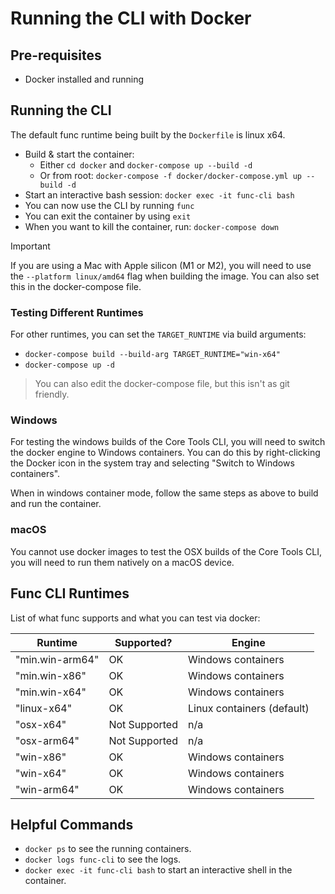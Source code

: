# Running the CLI with Docker

## Pre-requisites

- Docker installed and running

## Running the CLI

The default func runtime being built by the `Dockerfile` is linux x64.

- Build & start the container:
  - Either `cd docker` and `docker-compose up --build -d`
  - Or from root: `docker-compose -f docker/docker-compose.yml up --build -d`
- Start an interactive bash session: `docker exec -it func-cli bash`
- You can now use the CLI by running `func`
- You can exit the container by using `exit`
- When you want to kill the container, run: `docker-compose down`

> [!IMPORTANT]
> If you are using a Mac with Apple silicon (M1 or M2), you will need to use the `--platform linux/amd64`
> flag when building the image. You can also set this in the docker-compose file.

### Testing Different Runtimes

For other runtimes, you can set the `TARGET_RUNTIME` via build arguments:

- `docker-compose build --build-arg TARGET_RUNTIME="win-x64"`
- `docker-compose up -d`

> You can also edit the docker-compose file, but this isn't as git friendly.

### Windows

For testing the windows builds of the Core Tools CLI, you will need to switch the docker engine to Windows containers.
You can do this by right-clicking the Docker icon in the system tray and selecting "Switch to Windows containers".

When in windows container mode, follow the same steps as above to build and run the container.

### macOS

You cannot use docker images to test the OSX builds of the Core Tools CLI, you will need to run them natively on a macOS device.

## Func CLI Runtimes

List of what func supports and what you can test via docker:

| Runtime | Supported? | Engine |
|-------- | ---------- | ------ |
| "min.win-arm64" | OK | Windows containers |
| "min.win-x86" | OK | Windows containers |
| "min.win-x64" | OK | Windows containers |
| "linux-x64" | OK | Linux containers (default) |
| "osx-x64" | Not Supported | n/a |
| "osx-arm64" | Not Supported | n/a |
| "win-x86" | OK | Windows containers |
| "win-x64" | OK | Windows containers |
| "win-arm64" | OK | Windows containers |

## Helpful Commands

- `docker ps` to see the running containers.
- `docker logs func-cli` to see the logs.
- `docker exec -it func-cli bash` to start an interactive shell in the container.

